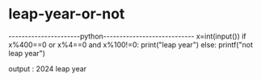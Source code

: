 # leap-year-or-not
----------------------python----------------------------
x=int(input())
if x%400==0 or x%4==0 and x%100!=0:
   print("leap year")
else:
   printf("not leap year")

output :
 2024   leap year
